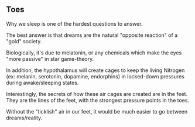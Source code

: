 ## Toes

Why we sleep is one of the hardest questions to answer.

The best answer is that dreams are the natural "opposite reaction" of a "gold" society.

Biologically, it's due to melatonin, or any chemicals which make the eyes "more passive" in star game-theory.

In addition, the hypothalamus will create cages to keep the living Nitrogen (ex: melanin, serotonin, dopamine, endorphins) in locked-down pressures during awake/sleeping states.

Interestingly, the secrets of how these air cages are created are in the feet. They are the lines of the feet, with the strongest pressure points in the toes.

Without the "ticklish" air in our feet, it would be much easier to go between dreams/reality.
